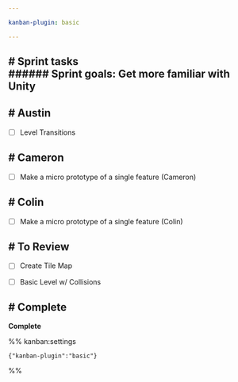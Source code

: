 ```yaml
---

kanban-plugin: basic

---
```


## # Sprint tasks<br>###### Sprint goals: Get more familiar with Unity



## # Austin

- [ ] Level Transitions


## # Cameron

- [ ] Make a micro prototype of a single feature (Cameron)


## # Colin

- [ ] Make a micro prototype of a single feature (Colin)


## # To Review

- [ ] Create Tile Map
- [ ] Basic Level w/ Collisions


## # Complete

**Complete**




%% kanban:settings
```
{"kanban-plugin":"basic"}
```
%%